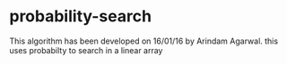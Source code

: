 # probability-search

This algorithm has been developed on 16/01/16 by Arindam Agarwal.
this uses probabilty to search in a linear array
